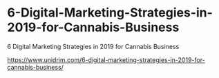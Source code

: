 # 6-Digital-Marketing-Strategies-in-2019-for-Cannabis-Business
6 Digital Marketing Strategies in 2019 for Cannabis Business

https://www.unidrim.com/6-digital-marketing-strategies-in-2019-for-cannabis-business/
